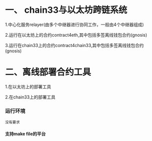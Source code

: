 # 一、 chain33与以太坊跨链系统

1.中心化服务relayer(由多个中继器进行协同工作，一般由4个中继器组成)

2.运行在以太坊上的合约contract4eth,其中包括多签离线钱包合约(gnosis)

3.运行在chain33上的合约contract4chain33,其中包括多签离线钱包合约(gnosis)

# 二、离线部署合约工具
1.在以太坊上的部署工具

2.在chain33上的部署工具

### 运行环境

```
没有要求

```

#### 支持make file的平台
